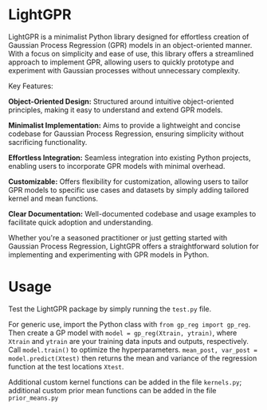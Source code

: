# LightGPR
LightGPR is a minimalist Python library designed for effortless creation of Gaussian Process Regression (GPR) models in an object-oriented manner. With a focus on simplicity and ease of use, this library offers a streamlined approach to implement GPR, allowing users to quickly prototype and experiment with Gaussian processes without unnecessary complexity.

Key Features:

**Object-Oriented Design:** Structured around intuitive object-oriented principles, making it easy to understand and extend GPR models.

**Minimalist Implementation:** Aims to provide a lightweight and concise codebase for Gaussian Process Regression, ensuring simplicity without sacrificing functionality.

**Effortless Integration:** Seamless integration into existing Python projects, enabling users to incorporate GPR models with minimal overhead.

**Customizable:** Offers flexibility for customization, allowing users to tailor GPR models to specific use cases and datasets by simply adding tailored kernel and mean functions.

**Clear Documentation:** Well-documented codebase and usage examples to facilitate quick adoption and understanding.

Whether you're a seasoned practitioner or just getting started with Gaussian Process Regression, LightGPR offers a straightforward solution for implementing and experimenting with GPR models in Python.

# Usage
Test the LightGPR package by simply running the `test.py` file.

For generic use, import the Python class with `from gp_reg import gp_reg`. Then create a GP model with `model = gp_reg(Xtrain, ytrain)`, where `Xtrain` and `ytrain` are your training data inputs and outputs, respectively. Call `model.train()` to optimize the hyperparameters. `mean_post, var_post = model.predict(Xtest)` then returns the mean and variance of the regression function at the test locations `Xtest`.

Additional custom kernel functions can be added in the file `kernels.py`; additional custom prior mean functions can be added in the file `prior_means.py`
